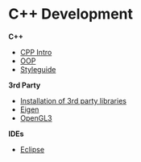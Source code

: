 # C++ Development

**C++**
- [CPP Intro](cpp.md)
- [OOP](cpp_oop.md)
- [Styleguide](cpp_styleguide.md)

**3rd Party**
- [Installation of 3rd party libraries](3rd_party_installation.md)
- [Eigen](eigen.md)
- [OpenGL3](opengl3.md)

**IDEs**
- [Eclipse](eclipse.md)
